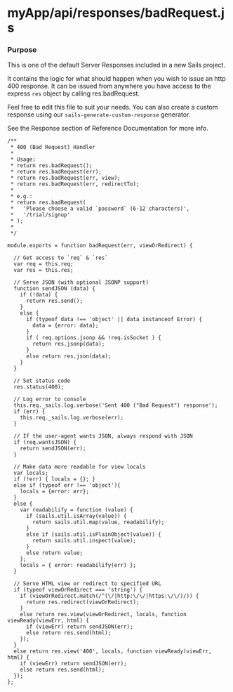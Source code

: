 # myApp/api/responses/badRequest.js
### Purpose

This is one of the default Server Responses included in a new Sails project.

It contains the logic for what should happen when you wish to issue an http 400 response. It can be issued from anywhere you have access to the express `res` object by calling res.badRequest.

Feel free to edit this file to suit your needs.  You can also create a custom response using our `sails-generate-custom-response` generator.

See the Response section of Reference Documentation for more info.



<docmeta name="displayName" value="badRequest.js">

```
/**
 * 400 (Bad Request) Handler
 *
 * Usage:
 * return res.badRequest();
 * return res.badRequest(err);
 * return res.badRequest(err, view);
 * return res.badRequest(err, redirectTo);
 *
 * e.g.:
 * return res.badRequest(
 *   'Please choose a valid `password` (6-12 characters)',
 *   '/trial/signup'
 * );
 *
 */

module.exports = function badRequest(err, viewOrRedirect) {

  // Get access to `req` & `res`
  var req = this.req;
  var res = this.res;

  // Serve JSON (with optional JSONP support)
  function sendJSON (data) {
    if (!data) {
      return res.send();
    }
    else {
      if (typeof data !== 'object' || data instanceof Error) {
        data = {error: data};
      }
      if ( req.options.jsonp && !req.isSocket ) {
        return res.jsonp(data);
      }
      else return res.json(data);
    }
  }

  // Set status code
  res.status(400);

  // Log error to console
  this.req._sails.log.verbose('Sent 400 ("Bad Request") response');
  if (err) {
    this.req._sails.log.verbose(err);
  }

  // If the user-agent wants JSON, always respond with JSON
  if (req.wantsJSON) {
    return sendJSON(err);
  }

  // Make data more readable for view locals
  var locals;
  if (!err) { locals = {}; }
  else if (typeof err !== 'object'){
    locals = {error: err};
  }
  else {
    var readabilify = function (value) {
      if (sails.util.isArray(value)) {
        return sails.util.map(value, readabilify);
      }
      else if (sails.util.isPlainObject(value)) {
        return sails.util.inspect(value);
      }
      else return value;
    };
    locals = { error: readabilify(err) };
  }

  // Serve HTML view or redirect to specified URL
  if (typeof viewOrRedirect === 'string') {
    if (viewOrRedirect.match(/^(\/|http:\/\/|https:\/\/)/)) {
      return res.redirect(viewOrRedirect);
    }
    else return res.view(viewOrRedirect, locals, function viewReady(viewErr, html) {
      if (viewErr) return sendJSON(err);
      else return res.send(html);
    });
  }
  else return res.view('400', locals, function viewReady(viewErr, html) {
    if (viewErr) return sendJSON(err);
    else return res.send(html);
  });
};


```
